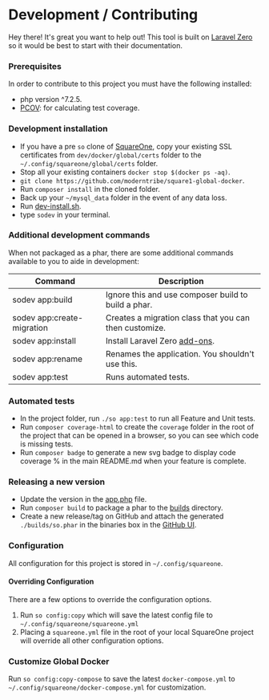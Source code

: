 # Development / Contributing

Hey there! It's great you want to help out! This tool is built on [Laravel Zero](https://laravel-zero.com/docs/introduction/) so 
it would be best to start with their documentation.

### Prerequisites

In order to contribute to this project you must have the following installed:

- php version ^7.2.5.
- [PCOV](https://github.com/krakjoe/pcov): for calculating test coverage.

### Development installation

- If you have a pre `so` clone of [SquareOne](https://github.com/moderntribe/square-one), copy your existing SSL 
certificates from `dev/docker/global/certs` folder to the `~/.config/squareone/global/certs` folder.
- Stop all your existing containers `docker stop $(docker ps -aq)`.
- `git clone https://github.com/moderntribe/square1-global-docker`.
- Run `composer install` in the cloned folder.
- Back up your `~/mysql_data` folder in the event of any data loss.
- Run [dev-install.sh](../install/dev-install.sh).
- type `sodev` in your terminal.

### Additional development commands

When not packaged as a phar, there are some additional commands available to you to aide in development:

| Command                    | Description                                                          |
|----------------------------|----------------------------------------------------------------------|
| sodev app:build            | Ignore this and use composer build to build a phar.                  |
| sodev app:create-migration | Creates a migration class that you can then customize.               |
| sodev app:install          | Install Laravel Zero [add-ons](https://laravel-zero.com/docs/database). |
| sodev app:rename           | Renames the application. You shouldn't use this.                     |
| sodev app:test             | Runs automated tests.                                                |

### Automated tests

- In the project folder, run `./so app:test` to run all Feature and Unit tests.
- Run `composer coverage-html` to create the `coverage` folder in the root of the project that can be opened in a browser,
so you can see which code is missing tests.
- Run `composer badge` to generate a new svg badge to display code coverage % in the main README.md when your feature is complete.

### Releasing a new version

- Update the version in the [app.php](../config/app.php) file.
- Run `composer build` to package a phar to the [builds](../builds) directory.
- Create a new release/tag on GitHub and attach the generated `./builds/so.phar` in the binaries box in the 
[GitHub UI](https://docs.github.com/assets/images/help/releases/releases_adding_binary.gif).

### Configuration

All configuration for this project is stored in `~/.config/squareone`. 

#### Overriding Configuration  

There are a few options to override the configuration options.

1. Run `so config:copy` which will save the latest config file to `~/.config/squareone/squareone.yml`
1. Placing a `squareone.yml` file in the root of your local SquareOne project will override all other configuration options.

### Customize Global Docker

Run `so config:copy-compose` to save the latest `docker-compose.yml` to  `~/.config/squareone/docker-compose.yml` for customization.
